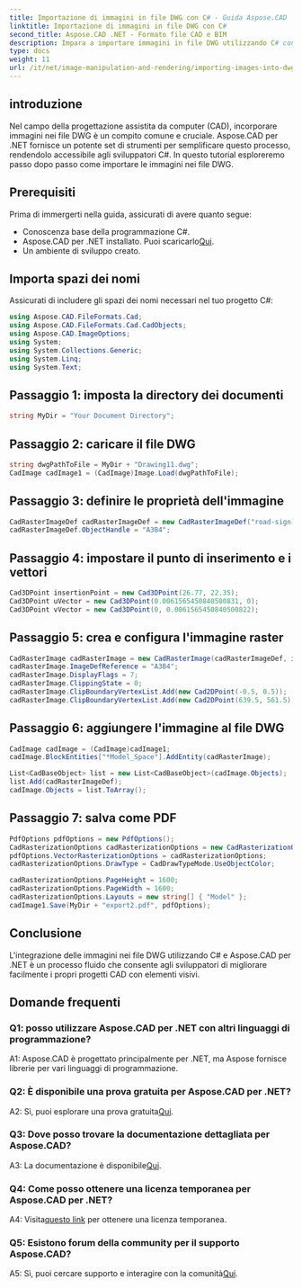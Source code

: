 ```yaml
---
title: Importazione di immagini in file DWG con C# - Guida Aspose.CAD
linktitle: Importazione di immagini in file DWG con C#
second_title: Aspose.CAD .NET - Formato file CAD e BIM
description: Impara a importare immagini in file DWG utilizzando C# con Aspose.CAD per .NET. Segui la nostra guida passo passo per un'integrazione perfetta.
type: docs
weight: 11
url: /it/net/image-manipulation-and-rendering/importing-images-into-dwg/
---
```

## introduzione

Nel campo della progettazione assistita da computer (CAD), incorporare immagini nei file DWG è un compito comune e cruciale. Aspose.CAD per .NET fornisce un potente set di strumenti per semplificare questo processo, rendendolo accessibile agli sviluppatori C#. In questo tutorial esploreremo passo dopo passo come importare le immagini nei file DWG.

## Prerequisiti

Prima di immergerti nella guida, assicurati di avere quanto segue:

- Conoscenza base della programmazione C#.
-  Aspose.CAD per .NET installato. Puoi scaricarlo[Qui](https://releases.aspose.com/cad/net/).
- Un ambiente di sviluppo creato.

## Importa spazi dei nomi

Assicurati di includere gli spazi dei nomi necessari nel tuo progetto C#:

```csharp
using Aspose.CAD.FileFormats.Cad;
using Aspose.CAD.FileFormats.Cad.CadObjects;
using Aspose.CAD.ImageOptions;
using System;
using System.Collections.Generic;
using System.Linq;
using System.Text;
```

## Passaggio 1: imposta la directory dei documenti

```csharp
string MyDir = "Your Document Directory";
```

## Passaggio 2: caricare il file DWG

```csharp
string dwgPathToFile = MyDir + "Drawing11.dwg";
CadImage cadImage1 = (CadImage)Image.Load(dwgPathToFile);
```

## Passaggio 3: definire le proprietà dell'immagine

```csharp
CadRasterImageDef cadRasterImageDef = new CadRasterImageDef("road-sign-custom.png", 640, 562);
cadRasterImageDef.ObjectHandle = "A3B4";
```

## Passaggio 4: impostare il punto di inserimento e i vettori

```csharp
Cad3DPoint insertionPoint = new Cad3DPoint(26.77, 22.35);
Cad3DPoint uVector = new Cad3DPoint(0.0061565450840500831, 0);
Cad3DPoint vVector = new Cad3DPoint(0, 0.0061565450840500822);
```

## Passaggio 5: crea e configura l'immagine raster

```csharp
CadRasterImage cadRasterImage = new CadRasterImage(cadRasterImageDef, insertionPoint, uVector, vVector);
cadRasterImage.ImageDefReference = "A3B4";
cadRasterImage.DisplayFlags = 7;
cadRasterImage.ClippingState = 0;
cadRasterImage.ClipBoundaryVertexList.Add(new Cad2DPoint(-0.5, 0.5));
cadRasterImage.ClipBoundaryVertexList.Add(new Cad2DPoint(639.5, 561.5));
```

## Passaggio 6: aggiungere l'immagine al file DWG

```csharp
CadImage cadImage = (CadImage)cadImage1;
cadImage.BlockEntities["*Model_Space"].AddEntity(cadRasterImage);

List<CadBaseObject> list = new List<CadBaseObject>(cadImage.Objects);
list.Add(cadRasterImageDef);
cadImage.Objects = list.ToArray();
```

## Passaggio 7: salva come PDF

```csharp
PdfOptions pdfOptions = new PdfOptions();
CadRasterizationOptions cadRasterizationOptions = new CadRasterizationOptions();
pdfOptions.VectorRasterizationOptions = cadRasterizationOptions;
cadRasterizationOptions.DrawType = CadDrawTypeMode.UseObjectColor;

cadRasterizationOptions.PageHeight = 1600;
cadRasterizationOptions.PageWidth = 1600;
cadRasterizationOptions.Layouts = new string[] { "Model" };
cadImage1.Save(MyDir + "export2.pdf", pdfOptions);
```

## Conclusione

L'integrazione delle immagini nei file DWG utilizzando C# e Aspose.CAD per .NET è un processo fluido che consente agli sviluppatori di migliorare facilmente i propri progetti CAD con elementi visivi.

## Domande frequenti

### Q1: posso utilizzare Aspose.CAD per .NET con altri linguaggi di programmazione?

A1: Aspose.CAD è progettato principalmente per .NET, ma Aspose fornisce librerie per vari linguaggi di programmazione.

### Q2: È disponibile una prova gratuita per Aspose.CAD per .NET?

 A2: Sì, puoi esplorare una prova gratuita[Qui](https://releases.aspose.com/).

### Q3: Dove posso trovare la documentazione dettagliata per Aspose.CAD?

 A3: La documentazione è disponibile[Qui](https://reference.aspose.com/cad/net/).

### Q4: Come posso ottenere una licenza temporanea per Aspose.CAD per .NET?

 A4: Visita[questo link](https://purchase.aspose.com/temporary-license/) per ottenere una licenza temporanea.

### Q5: Esistono forum della community per il supporto Aspose.CAD?

 A5: Sì, puoi cercare supporto e interagire con la comunità[Qui](https://forum.aspose.com/c/cad/19).